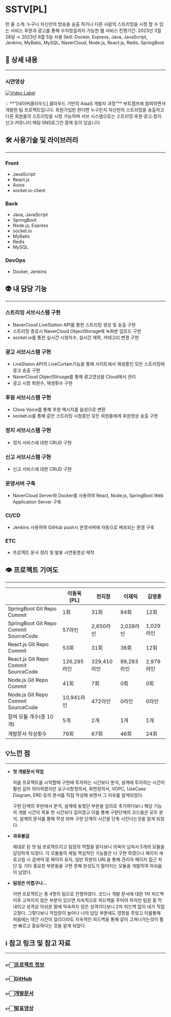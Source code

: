 # SSTV[PL]

한 줄 소개: 누구나 자신만의 방송을 송출 하거나 다른 사람의 스트리밍을 시청 할 수 있는 서비스                          후원과 광고를 통해 수익창출까지 가능한 웹 서비스
진행기간: 2023년 3월 28일 → 2023년 6월 5일
사용 Skill: Docker, Express, Java, JavaScript, Jenkins, MyBatis, MySQL, NaverCloud, Node.js, React.js, Redis, SpringBoot


## 📝 상세 내용

---
### 시연영상
[![Video Label](http://img.youtube.com/vi/ClLhoWd68eo&t=2s/0.jpg)](https://www.youtube.com/watch?v=ClLhoWd68eo&t=2s)


<aside>
💡 **“[네이버클라우드] 클라우드 기반의 AIaaS 개발자 과정”** 부트캠프에 참여하면서 개발한 팀 프로젝트입니다. 회원가입만 한다면 누구든지 자신만의 스트리밍을 송출하고 다른 회원들의 스트리밍을 시청 가능하며 서브 시스템으로는 스트리밍·후원·광고·정지·신고·커뮤니티·채팅·SNS로그인·결제 등이 있습니다.

</aside>

## 🛠️  사용기술 및 라이브러리

---

### Front

- JavaScript
- React.js
- Axios
- socket.io-client

### Back

- Java, JavaScript
- SpringBoot
- Node.js, Express
- socket.io
- MyBatis
- Redis
- MySQL

### DevOps

- Docker, Jenkins

## 👽 내 담당 기능

---

### 스트리밍 서브시스템 구현

- NaverCloud LiveStation API를 통한 스트리밍 생성 및 송출 구현
- 스트리밍 종료시 NaverCloud ObjectStorage에 녹화본 업로드 구현
- socket.io를 통한 실시간 시청자수, 실시간 제목, 카테고리 변경 구현

### **광고 서브시스템 구현**

- LiveStaion API의 LiveCurtain기능을 통해 사이트에서 재생중인 모든 스트리밍에 광고 송출 구현
- NaverCloud ObjectStroage를 통해 광고영상을 Cloud에서 관리
- 광고 시청 회원수, 재생횟수 구현

### **후원 서브시스템 구현**

- Clova Voice를 통해 후원 메시지를 음성으로 변환
- socket.io를 통해 같은 스트리밍 시청중인 모든 회원들에게 후원영상 송출 구현

### **정지 서브시스템 구현**

- 정지 서비스에 대한 CRUD 구현

### **신고 서브시스템 구현**

- 신고 서비스에 대한 CRUD 구현

### **운영서버 구축**

- NaverCloud Server와 Docker를 사용하여 React, Node.js, SpringBoot Web Application Server 구축

### **CI/CD**

- Jenkins 사용하여 GitHub push시 운영서버에 자동으로 배포되는 환경 구축

### **ETC**

- 프로젝트 문서 정리 및 발표 시연동영상 제작

## 👁️  프로젝트 기여도

---

|  | 이동욱[PL] | 전지창 | 이재익 | 김영훈 |
| --- | --- | --- | --- | --- |
| SpringBoot Git Repo Commit | 1회 | 31회 | 84회 | 12회 |
| SpringBoot Git Repo Commit SourceCode | 57라인 | 2,650라인 | 2,028라인 | 1,029라인 |
| React.js Git Repo Commit  | 53회 | 31회 | 36회 | 12회 |
| React.js Git Repo Commit SourceCode | 126,295라인 | 329,410라인 | 99,283라인 | 2,979라인 |
| Node.js Git Repo Commit  | 41회 | 7회 | 0회 | 0회 |
| Node.js Git Repo Commit SourceCode | 10,941라인 | 472라인 | 0라인 | 0라인 |
| 참여 모듈 개수(총 10개) | 5개 | 2개 | 1개 | 1개 |
| 개발문서 작성횟수 | 76회 | 67회 | 46회 | 24회 |

## 💡느낀 점

---

- **첫 개발문서 작업**
    
    처음 프로젝트를 시작할때 구현에 투자하는 시간보다 분석, 설계에 투자하는 시간이 훨씬 길어 의아하였지만 요구사항정의서, 화면정의서, VOPC, UseCase Diagram, ERD 등의 문서를 직접 작성해 보면서  그 이유를 알게되었다. 
    
    구현 단계의 후반에서 분석, 설계때 놓쳤던 부분을 임의로 추가하다보니 해당 기능의 개발 시간이 목표 한 시간보다 길어졌고 이를 통해 구현단계의 코드들은 모두 분석, 설계의 문서를 통해 작성 되며 구현 단계의 시간을 단축 시킨다는것을 알게 되었다. 
    
- **과유불급**
    
    제대로 된 첫 팀 프로젝트이고 팀장의 역할을 맡다보니 의욕이 넘쳐서 5개의 모듈을 담당하게 되었다. 각 모듈들의 제일 핵심적인 기능들은 다 구현 하였으나 페이지 새로고침 시 검색어 및 페이지 유지, 일반 회원이 URL을 통해 관리자 페이지 접근 차단 등 기타 중요한 부분들을 구현 못해 완성도가 떨어지는 모듈을 개발하여 아쉬움이 남았다.
    

- **팀장은 어렵구나…**
    
    이번 프로젝트는 총 4명의 팀으로 진행하였다. 코드나 개발 문서에 대한 1차 피드백 이후 고쳐지지 않은 부분이 있으면 지속적으로 피드백을 주어야 하지만 팀원 중 막내이고 성격상 아쉬운 말에 익숙하지 않은 성격이다보니 2차 피드백 없이 내가 직접 고쳤다. 그렇다보니 작업량이 늘어나 나의 담당 부분에도 영향을 주었고 이를통해  처음에는 약간 시간이 걸리더라도 지속적인 피드백을 통해 같이 고쳐나가는것이 훨씬 빠르고 중요하다는 것을 알게 되었다.  
    

## ℹ️  참고 링크 및 참고 자료

---

### **👉🏻[프로젝트 정보](https://ncamp.magicecole.com/Home/Project/d31fc2a2-9ba8-446d-992e-e24ab19a4ba1?page=1&groupId=0)**

### **👉🏻[GitHub](https://github.com/Function3333/SSTV)**

### **👉🏻[개발문서](https://drive.google.com/file/d/16rpcxlEaF1jE1zu4NNm2QKRmzrr3ziXH/view?usp=sharing)**

### **👉🏻[발표영상](https://www.youtube.com/watch?v=1nqyNu48TiA&t=1136s)**
